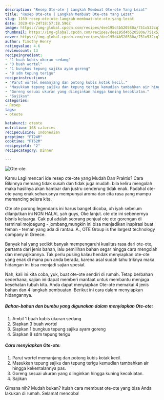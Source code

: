 ```yaml
---
description: "Resep Ote-ote | Langkah Membuat Ote-ote Yang Lezat"
title: "Resep Ote-ote | Langkah Membuat Ote-ote Yang Lezat"
slug: 1169-resep-ote-ote-langkah-membuat-ote-ote-yang-lezat
date: 2020-09-24T18:57:18.596Z
image: https://img-global.cpcdn.com/recipes/dee195d4b520580a/751x532cq70/ote-ote-foto-resep-utama.jpg
thumbnail: https://img-global.cpcdn.com/recipes/dee195d4b520580a/751x532cq70/ote-ote-foto-resep-utama.jpg
cover: https://img-global.cpcdn.com/recipes/dee195d4b520580a/751x532cq70/ote-ote-foto-resep-utama.jpg
author: Timothy Henry
ratingvalue: 4.6
reviewcount: 13
recipeingredient:
- "1 buah kubis ukuran sedang"
- "3 buah wortel"
- "1 bungkus tepung sajiku ayam goreng"
- "8 sdm tepung terigu"
recipeinstructions:
- "Parut wortel memanjang dan potong kubis kotak kecil."
- "Masukkan tepung sajiku dan tepung terigu kemudian tambahkan air hingga kekentalannya pas."
- "Goreng sesuai ukuran yang diinginkan hingga kuning kecoklatan."
- "Sajikan"
categories:
- Resep
tags:
- oteote

katakunci: oteote 
nutrition: 168 calories
recipecuisine: Indonesian
preptime: "PT24M"
cooktime: "PT52M"
recipeyield: "2"
recipecategory: Dinner

---
```



![Ote-ote](https://img-global.cpcdn.com/recipes/dee195d4b520580a/751x532cq70/ote-ote-foto-resep-utama.jpg)

Kamu Lagi mencari ide resep ote-ote yang Mudah Dan Praktis? Cara Bikinnya memang tidak susah dan tidak juga mudah. bila keliru mengolah maka hasilnya akan hambar dan justru cenderung tidak enak. Padahal ote-ote yang enak seharusnya mempunyai aroma dan cita rasa yang mampu memancing selera kita.

Ote ote porong legendaris ini harus banget dicoba, oh iyah sebelum dilanjutkan ini NON HALAL yah guys, Oke lanjut. ote ote ini sebenernya bisnis keluarga. Cak pul adalah seorang penjual ote ote gorengan di terminal mojoagung - jombang,mungkin ini bisa menjadikan inspirasi buat teman - teman yang ada di rantau. A., OTE Group is the largest technology company in Greece.

Banyak hal yang sedikit banyak mempengaruhi kualitas rasa dari ote-ote, pertama dari jenis bahan, lalu pemilihan bahan segar hingga cara mengolah dan menyajikannya. Tak perlu pusing kalau hendak menyiapkan ote-ote yang enak di mana pun anda berada, karena asal sudah tahu triknya maka hidangan ini bisa menjadi sajian spesial.


Nah, kali ini kita coba, yuk, buat ote-ote sendiri di rumah. Tetap berbahan sederhana, sajian ini dapat memberi manfaat untuk membantu menjaga kesehatan tubuh kita. Anda dapat menyiapkan Ote-ote memakai 4 jenis bahan dan 4 langkah pembuatan. Berikut ini cara dalam menyiapkan hidangannya.

<!--inarticleads1-->

##### Bahan-bahan dan bumbu yang digunakan dalam menyiapkan Ote-ote:

1. Ambil 1 buah kubis ukuran sedang
1. Siapkan 3 buah wortel
1. Siapkan 1 bungkus tepung sajiku ayam goreng
1. Siapkan 8 sdm tepung terigu




<!--inarticleads2-->

##### Cara menyiapkan Ote-ote:

1. Parut wortel memanjang dan potong kubis kotak kecil.
1. Masukkan tepung sajiku dan tepung terigu kemudian tambahkan air hingga kekentalannya pas.
1. Goreng sesuai ukuran yang diinginkan hingga kuning kecoklatan.
1. Sajikan




Gimana nih? Mudah bukan? Itulah cara membuat ote-ote yang bisa Anda lakukan di rumah. Selamat mencoba!

